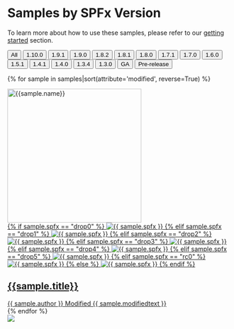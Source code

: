 # Samples by SPFx Version

To learn more about how to use these samples, please refer to our [getting started](../gettingstarted/index.md) section.

 <div class="well">
  <div class="button-group filters-button-group">
              <button class="button is-checked" data-filter="*">All</button>
              <button class="button" data-filter="[data-spfx='1.10.0']">1.10.0</button>
              <button class="button" data-filter="[data-spfx='1.9.1']">1.9.1</button>
              <button class="button" data-filter="[data-spfx='1.9.0']">1.9.0</button>
              <button class="button" data-filter="[data-spfx='1.8.2']">1.8.2</button>
              <button class="button" data-filter="[data-spfx='1.8.1']">1.8.1</button>
              <button class="button" data-filter="[data-spfx='1.8.0']">1.8.0</button>
              <button class="button" data-filter="[data-spfx='1.7.1']">1.7.1</button>
              <button class="button" data-filter="[data-spfx='1.7.0']">1.7.0</button>
              <button class="button" data-filter="[data-spfx='1.6.0']">1.6.0</button>
              <button class="button" data-filter="[data-spfx='1.5.1']">1.5.1</button>
              <button class="button" data-filter="[data-spfx='1.4.1']">1.4.1</button>
              <button class="button" data-filter="[data-spfx='1.4.0']">1.4.0</button>
              <button class="button" data-filter="[data-spfx='1.3.4']">1.3.4</button>
              <button class="button" data-filter="[data-spfx='1.3.0']">1.3.0</button>
              <button class="button" data-filter="[data-spfx='GA']">GA</button>
              <button class="button"
                data-filter="[data-spfx='rc0'],[data-spfx='drop5'],[data-spfx='drop4'],[data-spfx='drop2'],[data-spfx='drop1']">Pre-release</button>
            </div>
  <!-- <div class="button-group sort-button-group"> 
    <button class="button" data-sort-direction="asc" data-sort-value="original-order" type="button">Sort <i class="ms-Icon ms-Icon--Ascending" aria-hidden="true" style='display:none;'></i><i class="ms-Icon ms-Icon--Descending" aria-hidden="true"  style='display:none;'></i></button> 
    <button class="button" data-sort-direction="asc" data-sort-value="title" type="button">Title <i class="ms-Icon ms-Icon--Ascending" aria-hidden="true"  style='display:none;'></i><i class="ms-Icon ms-Icon--Descending" aria-hidden="true"  style='display:none;'></i></button> 
    <button class="button is-checked" data-sort-direction="desc" data-sort-value="modified" type="button">Modified  <i class="ms-Icon ms-Icon--Ascending" aria-hidden="true"  style='display:none;'></i><i class="ms-Icon ms-Icon--Descending" aria-hidden="true"></i></button>
  </div> -->
</div>

<div class="grid">

{% for sample in samples|sort(attribute='modified', reverse=True) %}

<div class="sample-item" data-framework="{{sample.framework}}" data-spfx="{{sample.spfx}}" data-year="{{sample.year}}" data-modified="{{sample.modified}}" data-title="{{ sample.title }}" data-thumbnail="{{sample.thumbnail}}">
  <div class="sample">
    <div class="sample-video"><i class="ms-Icon ms-Icon--VideoSolid" aria-hidden="true"></i></div>
    <div class="sample-img">
      <a class="sample-link"
        href="{{sample.url}}"
        title="{{sample.title}}">
        <picture>
          <img src="../../img/thumbnails/sm/{{ sample.name }}.png" width="302" alt="{{sample.name}}" data-fullsize="{{sample.thumbnail}}" data-orig="../../img/thumbnails/sm/{{ sample.name }}.png"/>
        </picture>
      </a>
    </div>
  </div>
      <a href="{{sample.url}}"
      title="{{ sample.title }}">
<span class="location spfx">
{% if sample.spfx == "drop0" %}
            <img src="https://img.shields.io/badge/drop-{{ sample.spfx }}-red.svg" alt="{{ sample.spfx }}"/>
        {% elif sample.spfx == "drop1" %}
            <img src="https://img.shields.io/badge/drop-{{ sample.spfx }}-red.svg" alt="{{ sample.spfx }}"/>
        {% elif sample.spfx == "drop2" %}
            <img src="https://img.shields.io/badge/drop-{{ sample.spfx }}-red.svg" alt="{{ sample.spfx }}"/>
        {% elif sample.spfx == "drop3" %}
            <img src="https://img.shields.io/badge/drop-{{ sample.spfx }}-red.svg" alt="{{ sample.spfx }}"/>
        {% elif sample.spfx == "drop4" %}
            <img src="https://img.shields.io/badge/drop-{{ sample.spfx }}-red.svg" alt="{{ sample.spfx }}"/>
        {% elif sample.spfx == "drop5" %}
            <img src="https://img.shields.io/badge/drop-{{ sample.spfx }}-red.svg" alt="{{ sample.spfx }}"/>
        {% elif sample.spfx == "rc0" %}
            <img src="https://img.shields.io/badge/drop-{{ sample.spfx }}-red.svg" alt="{{ sample.spfx }}"/>
        {% else %}
            <img src="https://img.shields.io/badge/version-{{ sample.spfx }}-green.svg" alt="{{ sample.spfx }}"/>
        {% endif %}
</span>
  <h2 class="name">
      {{sample.title}}</h2>
      <div class="sample-activity">
  <span class="author" title="{{ sample.author }}">{{ sample.author }}</span>
  <span class="modified">Modified {{ sample.modifiedtext }}</span>
  </div>
  </a>

</div>
    {% endfor %}
</div>

<img src="https://telemetry.sharepointpnp.com/sp-dev-fx-webparts/docs/samples/spfx" />